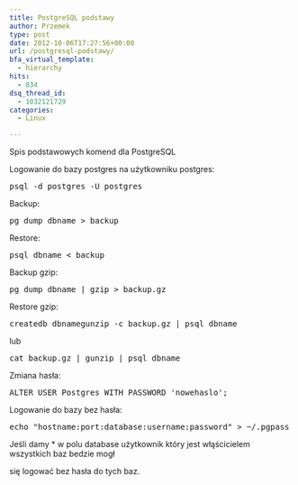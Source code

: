 ```yaml
---
title: PostgreSQL podstawy
author: Przemek
type: post
date: 2012-10-06T17:27:56+00:00
url: /postgresql-podstawy/
bfa_virtual_template:
  - hierarchy
hits:
  - 834
dsq_thread_id:
  - 1032121729
categories:
  - Linux

---
```

Spis podstawowych komend dla PostgreSQL

<!--more-->

Logowanie do bazy postgres na użytkowniku postgres:

<pre class="lang:default highlight:0 decode:true">psql -d postgres -U postgres</pre>

Backup:

<pre class="lang:default highlight:0 decode:true">pg_dump dbname &gt; backup</pre>

Restore:

<pre class="lang:default highlight:0 decode:true">psql dbname &lt; backup</pre>

Backup gzip:

<pre class="lang:default highlight:0 decode:true">pg_dump dbname | gzip &gt; backup.gz</pre>

Restore gzip:

<pre class="lang:default highlight:0 decode:true">createdb dbnamegunzip -c backup.gz | psql dbname</pre>

lub

<pre class="lang:default highlight:0 decode:true">cat backup.gz | gunzip | psql dbname</pre>

Zmiana hasła:

<pre class="lang:default highlight:0 decode:true">ALTER USER Postgres WITH PASSWORD 'nowehaslo';</pre>

Logowanie do bazy bez hasła:

<pre class="lang:default highlight:0 decode:true">echo "hostname:port:database:username:password" &gt; ~/.pgpass</pre>

Jeśli damy * w polu database użytkownik który jest włąścicielem wszystkich baz bedzie mogł

się logować bez hasła do tych baz.

&nbsp;

&nbsp;